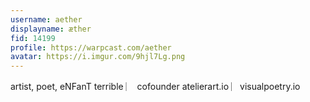 ```yaml
---
username: aether
displayname: æther
fid: 14199
profile: https://warpcast.com/aether
avatar: https://i.imgur.com/9hjl7Lg.png
---
```

artist, poet, eNFanT terrible ︳ cofounder atelierart.io ︳visualpoetry.io  
